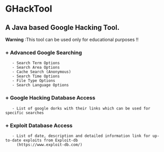 # GHackTool

## A Java based Google Hacking Tool.
 **Warning** :This tool can be used only for educational purposes !!

### + Advanced Google Searching
       - Search Term Options
       - Search Area Options
       - Cache Search (Anonymous)
       - Search Time Options
       - File Type Options
       - Search Language Options
### + Google Hacking Database Access
       - List of google dorks with their links which can be used for specific searches
### + Exploit Database Access
       - List of date, description and detailed information link for up-to-date exploits from Exploit-db 
         (https://www.exploit-db.com/)
